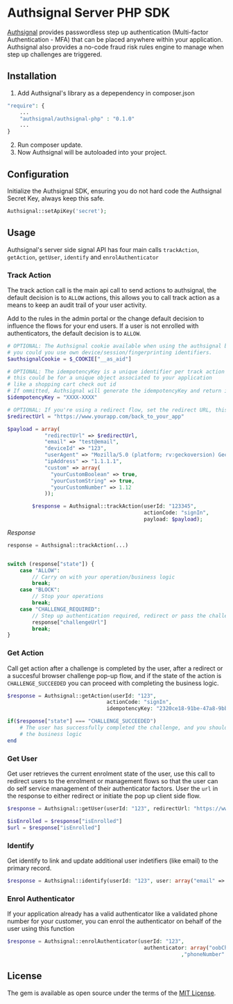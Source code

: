 # Authsignal Server PHP SDK

[Authsignal](https://www.authsignal.com/?utm_source=github&utm_medium=php_sdk) provides passwordless step up authentication (Multi-factor Authentication - MFA) that can be placed anywhere within your application. Authsignal also provides a no-code fraud risk rules engine to manage when step up challenges are triggered.

## Installation

1. Add Authsignal's library as a depependency in composer.json

```php
"require": {
    ...
    "authsignal/authsignal-php" : "0.1.0"
    ...
}
```

2. Run composer update.
3. Now Authsignal will be autoloaded into your project.

## Configuration
Initialize the Authsignal SDK, ensuring you do not hard code the Authsignal Secret Key, always keep this safe.

```php
Authsignal::setApiKey('secret');
```

## Usage

Authsignal's server side signal API has four main calls `trackAction`, `getAction`, `getUser`, `identify` and `enrolAuthenticator`

### Track Action
The track action call is the main api call to send actions to authsignal, the default decision is to `ALLOW` actions, this allows you to call track action as a means to keep an audit trail of your user activity.

Add to the rules in the admin portal or the change default decision to influence the flows for your end users. If a user is not enrolled with authenticators, the default decision is to `ALLOW`.

```php
# OPTIONAL: The Authsignal cookie available when using the authsignal browser Javascript SDK
# you could you use own device/session/fingerprinting identifiers.
$authsignalCookie = $_COOKIE["__as_aid"]

# OPTIONAL: The idempotencyKey is a unique identifier per track action
# this could be for a unique object associated to your application
# like a shopping cart check out id
# If ommitted, Authsignal will generate the idempotencyKey and return in the response
$idempotencyKey = "XXXX-XXXX"

# OPTIONAL: If you're using a redirect flow, set the redirect URL, this is the url authsignal will redirect to after a Challenge is completed.
$redirectUrl = "https://www.yourapp.com/back_to_your_app"

$payload = array(
            "redirectUrl" => $redirectUrl,
            "email" => "test@email",
            "deviceId" => "123",
            "userAgent" => "Mozilla/5.0 (platform; rv:geckoversion) Gecko/geckotrail Firefox/firefoxversion",
            "ipAddress" => "1.1.1.1",
            "custom" => array(
              "yourCustomBoolean" => true,
              "yourCustomString" => true,
              "yourCustomNumber" => 1.12
            ));

        $response = Authsignal::trackAction(userId: "123345",
                                            actionCode: "signIn",
                                            payload: $payload);
```

*Response*
```php
response = Authsignal::trackAction(...)


switch (response["state"]) {
    case "ALLOW":
        // Carry on with your operation/business logic
        break;
    case "BLOCK":
        // Stop your operations
        break;
    case "CHALLENGE_REQUIRED":
        // Step up authentication required, redirect or pass the challengeUrl to the front end
        response["challengeUrl"]
        break;
}
```

### Get Action
Call get action after a challenge is completed by the user, after a redirect or a succesful browser challenge pop-up flow, and if the state of the action is `CHALLENGE_SUCCEEDED` you can proceed with completing the business logic.

```php
$response = Authsignal::getAction(userId: "123",
                                actionCode: "signIn",
                                idempotencyKey: "2320ce18-91be-47a8-9bbf-eec642807c34")

if($response["state"] === "CHALLENGE_SUCCEEDED")
    # The user has successfully completed the challenge, and you should proceed with
    # the business logic
end
```

### Get User
Get user retrieves the current enrolment state of the user, use this call to redirect users to the enrolment or management flows so that the user can do self service management of their authenticator factors. User the `url` in the response to either redirect or initiate the pop up client side flow.

```php
$response = Authsignal::getUser(userId: "123", redirectUrl: "https://www.example.com/");

$isEnrolled = $response["isEnrolled"]
$url = $response["isEnrolled"]
```

### Identify
Get identify to link and update additional user indetifiers (like email) to the primary record.

```php
$response = Authsignal::identify(userId: "123", user: array("email" => "email@email.com"));
```

### Enrol Authenticator
If your application already has a valid authenticator like a validated phone number for your customer, you can enrol the authenticator on behalf of the user using this function

```php
$response = Authsignal::enrolAuthenticator(userId: "123",
                                            authenticator: array("oobChannel" => "SMS"
                                                        ,"phoneNumber" => "+64270000000"));
```

## License

The gem is available as open source under the terms of the [MIT License](https://opensource.org/licenses/MIT).
